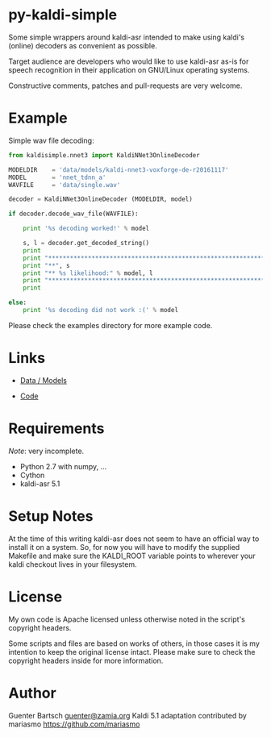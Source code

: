 # py-kaldi-simple

Some simple wrappers around kaldi-asr intended to make using kaldi's (online)
decoders as convenient as possible. 

Target audience are developers who would like to use kaldi-asr as-is for speech
recognition in their application on GNU/Linux operating systems.

Constructive comments, patches and pull-requests are very welcome.

Example
=======

Simple wav file decoding:

```python
from kaldisimple.nnet3 import KaldiNNet3OnlineDecoder

MODELDIR    = 'data/models/kaldi-nnet3-voxforge-de-r20161117'
MODEL       = 'nnet_tdnn_a'
WAVFILE     = 'data/single.wav'

decoder = KaldiNNet3OnlineDecoder (MODELDIR, model)

if decoder.decode_wav_file(WAVFILE):

    print '%s decoding worked!' % model

    s, l = decoder.get_decoded_string()
    print
    print "*****************************************************************"
    print "**", s
    print "** %s likelihood:" % model, l
    print "*****************************************************************"
    print

else:
    print '%s decoding did not work :(' % model

```

Please check the examples directory for more example code.

Links
=====

* [Data / Models](http://goofy.zamia.org/voxforge/ "models")

* [Code](https://github.com/gooofy/py-kaldi-simple "github")

Requirements
============

*Note*: very incomplete.

* Python 2.7 with numpy, ...
* Cython
* kaldi-asr 5.1

Setup Notes
===========

At the time of this writing kaldi-asr does not seem to have an official way to
install it on a system. So, for now you will have to modify the supplied
Makefile and make sure the KALDI\_ROOT variable points to wherever your kaldi
checkout lives in your filesystem.

License
=======

My own code is Apache licensed unless otherwise noted in the script's copyright
headers.

Some scripts and files are based on works of others, in those cases it is my
intention to keep the original license intact. Please make sure to check the
copyright headers inside for more information.

Author
======

Guenter Bartsch <guenter@zamia.org>
Kaldi 5.1 adaptation contributed by mariasmo https://github.com/mariasmo

